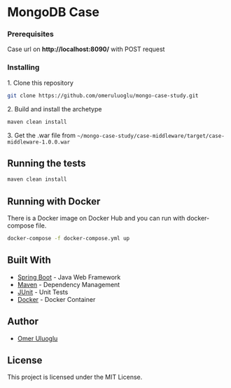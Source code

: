 # MongoDB Case

### Prerequisites

Case url on **http://localhost:8090/** with POST request

### Installing

1\. Clone this repository

```bash
git clone https://github.com/omeruluoglu/mongo-case-study.git
```

2\. Build and install the archetype

```bash
maven clean install
```

3\. Get the .war file from `~/mongo-case-study/case-middleware/target/case-middleware-1.0.0.war`

## Running the tests

```bash
maven clean install
```

## Running with Docker

There is a Docker image on Docker Hub and you can run with docker-compose file.
```bash
docker-compose -f docker-compose.yml up
```

## Built With
* [Spring Boot](https://spring.io/projects/spring-boot) - Java Web Framework
* [Maven](https://maven.apache.org/) - Dependency Management
* [JUnit](http://junit.org/junit4/) - Unit Tests
* [Docker](https://www.docker.com/) - Docker Container

## Author

* [Omer Uluoglu](https://github.com/omeruluoglu)

## License

This project is licensed under the MIT License.